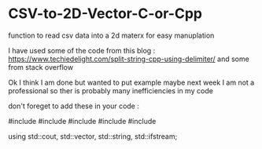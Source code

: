 # CSV-to-2D-Vector-C-or-Cpp
function to read csv data into a 2d materx for easy manuplation  

I have used some of the code from this blog : https://www.techiedelight.com/split-string-cpp-using-delimiter/ 
and some from stack overflow

Ok I think I am done but wanted to put example maybe next week
I am not a professional so ther is probably many inefficiencies in my code

don't foreget to add these in your code :

#include <iostream>
#include <fstream>
#include <string>
#include <vector>
#include <sstream>


using std::cout, std::vector, std::string, std::ifstream;
